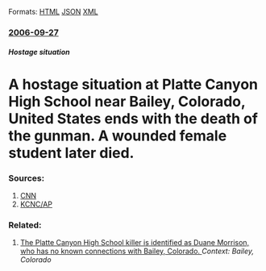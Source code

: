 
Formats: [HTML](/news/2006/09/27/a-hostage-situation-at-platte-canyon-high-school-near-bailey-colorado-united-states-ends-with-the-death-of-the-gunman-a-wounded-female-s.html)  [JSON](/news/2006/09/27/a-hostage-situation-at-platte-canyon-high-school-near-bailey-colorado-united-states-ends-with-the-death-of-the-gunman-a-wounded-female-s.json)  [XML](/news/2006/09/27/a-hostage-situation-at-platte-canyon-high-school-near-bailey-colorado-united-states-ends-with-the-death-of-the-gunman-a-wounded-female-s.xml)  

### [2006-09-27](/news/2006/09/27/index.md)

##### Hostage situation
#  A hostage situation at Platte Canyon High School near Bailey, Colorado, United States ends with the death of the gunman. A wounded female student later died.




### Sources:

1. [CNN](http://www.cnn.com/2006/US/09/27/school.shooting/index.html)
2. [KCNC/AP](http://cbs4denver.com/topstories/local_story_270191531.html)

### Related:

1. [ The Platte Canyon High School killer is identified as Duane Morrison, who has no known connections with Bailey, Colorado. ](/news/2006/09/28/the-platte-canyon-high-school-killer-is-identified-as-duane-morrison-who-has-no-known-connections-with-bailey-colorado.md) _Context: Bailey, Colorado_
